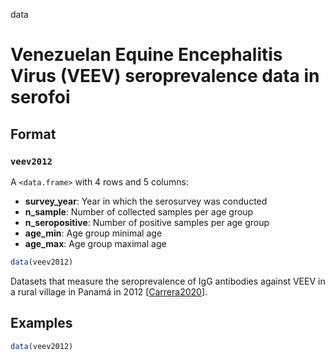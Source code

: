 data

# Venezuelan Equine Encephalitis Virus (VEEV) seroprevalence data in serofoi

## Format

### `veev2012`

A `<data.frame>` with 4 rows and 5 columns:

- **survey_year**: Year in which the serosurvey was conducted
- **n_sample**: Number of collected samples per age group
- **n_seropositive**: Number of positive samples per age group
- **age_min**: Age group minimal age
- **age_max**: Age group maximal age

```r
data(veev2012)
```

Datasets that measure the seroprevalence of IgG antibodies against VEEV in a rural village in Panamá in 2012 [[Carrera2020](https://europepmc.org/article/med/33124532)].

## Examples

```r
data(veev2012)
```

